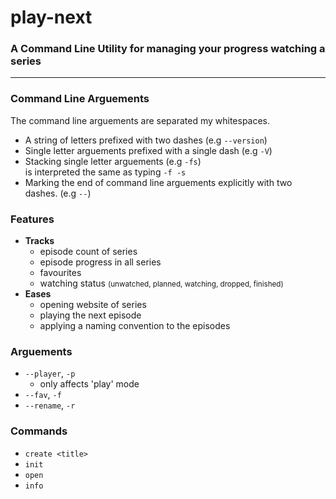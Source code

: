 # play-next
### A Command Line Utility for managing your progress watching a series

---

### Command Line Arguements

The command line arguements are separated my whitespaces.

- A string of letters prefixed with two dashes (e.g `--version`)
- Single letter arguements prefixed with a single dash (e.g `-V`)
- Stacking single letter arguements (e.g `-fs`) \
  is interpreted the same as typing `-f -s`
- Marking the end of command line arguements explicitly with two dashes. (e.g `--`)

### Features

- **Tracks**
  - episode count of series
  - episode progress in all series
  - favourites
  - watching status <small>(unwatched, planned, watching, dropped, finished)</small>
- **Eases**
  - opening website of series
  - playing the next episode
  - applying a naming convention to the episodes

### Arguements

- `--player`, `-p`
  - only affects 'play' mode
- `--fav`, `-f`
- `--rename`, `-r`

### Commands

- `create <title>`
- `init`
- `open`
- `info`
